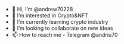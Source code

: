 - 👋 Hi, I’m @andrew70228
- 👀 I’m interested in Crypto&NFT
- 🌱 I’m currently learning crypto industry
- 💞️ I’m looking to collaborate on new ideas
- 📫 How to reach me - Telegram @andriu70

<!---
andrew70228/andrew70228 is a ✨ special ✨ repository because its `README.md` (this file) appears on your GitHub profile.
You can click the Preview link to take a look at your changes.
--->
